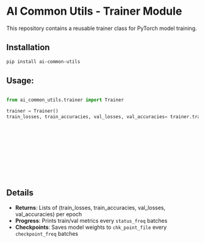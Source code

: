# AI Common Utils - Trainer Module

This repository contains a reusable trainer class for PyTorch model training.

## Installation

```bash
pip install ai-common-utils
```

## Usage:

```python

from ai_common_utils.trainer import Trainer

trainer = Trainer()
train_losses, train_accuracies, val_losses, val_accuracies= trainer.train(model=model,
                                                                        train_dl=train_dl,
                                                                        val_dl=val_dl,
                                                                        epochs=epochs,
                                                                        loss_fn=loss_fn,
                                                                        optimizer=optimizer,
                                                                        status_freq=20,
                                                                        checkpoint_freq=40,
                                                                        chk_point_file='model_weights.pth',
                                                                        device=device
                                                                        )
```

## Details
- **Returns**: Lists of (train_losses, train_accuracies, val_losses, val_accuracies) per epoch  
- **Progress**: Prints train/val metrics every `status_freq` batches  
- **Checkpoints**: Saves model weights to `chk_point_file` every `checkpoint_freq` batches

